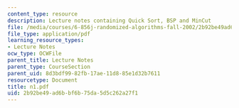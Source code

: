 ```yaml
---
content_type: resource
description: Lecture notes containing Quick Sort, BSP and MinCut
file: /media/courses/6-856j-randomized-algorithms-fall-2002/2b92be49ad6bbf6b75da5d5c262a27f1_n1.pdf
file_type: application/pdf
learning_resource_types:
- Lecture Notes
ocw_type: OCWFile
parent_title: Lecture Notes
parent_type: CourseSection
parent_uid: 8d3bdf99-82fb-17ae-11d8-85e1d32b7611
resourcetype: Document
title: n1.pdf
uid: 2b92be49-ad6b-bf6b-75da-5d5c262a27f1
---
```

